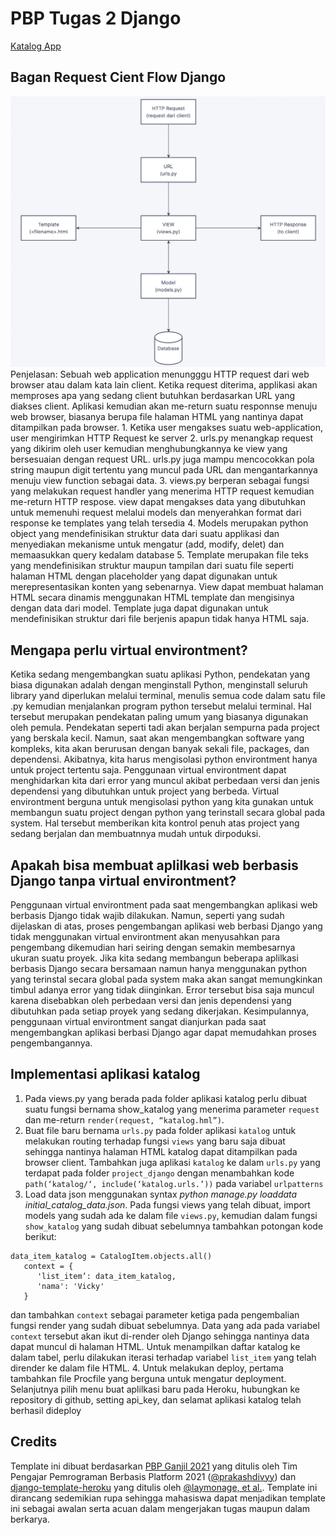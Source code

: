 # PBP Tugas 2 Django

[Katalog App](https://pbp-tugas2.herokuapp.com/katalog/)

## Bagan Request Cient Flow Django
![Bagan](https://github.com/electyrion/tugas2-pbp/blob/main/assets/images/bagan.png)
Penjelasan:
   Sebuah web application menungggu HTTP request dari web browser atau dalam kata lain client. Ketika request diterima, applikasi akan memproses apa yang sedang client butuhkan berdasarkan URL yang diakses client. Aplikasi kemudian akan me-return suatu responnse menuju web browser, biasanya berupa file halaman HTML yang nantinya dapat ditampilkan pada browser.
    1. Ketika user mengakses suatu web-application, user mengirimkan HTTP Request ke server
    2. urls.py menangkap request yang dikirim oleh user kemudian menghubungkannya ke view yang bersesuaian dengan request URL. urls.py juga mampu mencocokkan pola string maupun digit tertentu yang muncul pada URL dan mengantarkannya menuju view function sebagai data.
    3. views.py berperan sebagai fungsi yang melakukan request handler yang menerima HTTP request kemudian me-return HTTP respose. view dapat mengakses data yang dibutuhkan untuk memenuhi request melalui models dan menyerahkan format dari response ke templates yang telah tersedia
    4. Models merupakan python object yang mendefinisikan struktur data dari suatu applikasi dan menyediakan mekanisme untuk mengatur (add, modify, delet) dan memaasukkan query kedalam database
    5. Template merupakan file teks yang mendefinisikan struktur maupun tampilan dari suatu file seperti halaman HTML dengan placeholder yang dapat digunakan untuk merepresentasikan konten yang sebenarnya. View dapat membuat halaman HTML secara dinamis menggunakan HTML template dan mengisinya dengan data dari model. Template juga dapat digunakan untuk mendefinisikan struktur dari file berjenis apapun tidak hanya HTML saja.

## Mengapa perlu virtual environtment?

Ketika sedang mengembangkan suatu aplikasi Python, pendekatan yang biasa digunakan adalah dengan menginstall Python, menginstall seluruh library yand diperlukan melalui terminal, menulis semua code dalam satu file .py kemudian menjalankan program python tersebut melalui terminal. Hal tersebut merupakan pendekatan paling umum yang biasanya digunakan oleh pemula. Pendekatan seperti tadi akan berjalan sempurna pada project yang berskala kecil. Namun, saat akan mengembangkan software yang kompleks, kita akan berurusan dengan banyak sekali file, packages, dan dependensi. Akibatnya, kita harus mengisolasi python environtment hanya untuk project tertentu saja. Penggunaan virtual environtment dapat menghidarkan kita dari error yang muncul akibat perbedaan versi dan jenis dependensi yang dibutuhkan untuk project yang berbeda. Virtual environtment berguna untuk mengisolasi python yang kita gunakan untuk membangun suatu project dengan python yang terinstall secara global pada system. Hal tersebut memberikan kita kontrol penuh atas project yang sedang berjalan dan membuatnnya mudah untuk dirpoduksi.

## Apakah bisa membuat aplilkasi web berbasis Django tanpa virtual environtment?

Penggunaan virtual environtment pada saat mengembangkan aplikasi web berbasis Django tidak wajib dilakukan. Namun, seperti yang sudah dijelaskan di atas, proses pengembangan aplikasi web berbasi Django yang tidak menggunakan virtual environtment akan menyusahkan para pengembang dikemudian hari seiring dengan semakin membesarnya ukuran suatu proyek. Jika kita sedang membangun beberapa aplilkasi berbasis Django secara bersamaan namun hanya menggunakan python yang terinstal secara global pada system maka akan sangat memungkinkan timbul adanya error yang tidak diinginkan. Error tersebut bisa saja muncul karena disebabkan oleh perbedaan versi dan jenis dependensi yang dibutuhkan pada setiap proyek yang sedang dikerjakan. Kesimpulannya, penggunaan virtual environtment sangat dianjurkan pada saat mengembangkan aplikasi berbasi Django agar dapat memudahkan proses pengembangannya.

## Implementasi aplikasi katalog

1. Pada views.py yang berada pada folder aplikasi katalog perlu dibuat suatu fungsi bernama show_katalog yang menerima parameter `request` dan me-return `render(request, “katalog.hml”)`.
2. Buat file baru bernama `urls.py` pada folder aplikasi `katalog` untuk melakukan routing terhadap fungsi `views` yang baru saja dibuat sehingga nantinya halaman HTML katalog dapat ditampilkan pada browser client. Tambahkan juga aplikasi `katalog` ke dalam `urls.py` yang terdapat pada folder `project_django` dengan menambahkan kode `path(‘katalog/‘, include(‘katalog.urls.’))` pada variabel `urlpatterns`
3. Load data json menggunakan syntax *python manage.py loaddata initial_catalog_data.json*. Pada fungsi views yang telah dibuat, import models yang sudah ada ke dalam file `views.py`, kemudian dalam fungsi `show_katalog` yang sudah dibuat sebelumnya tambahkan potongan kode berikut:
```shell
data_item_katalog = CatalogItem.objects.all()
   context = {
      'list_item’: data_item_katalog,
      'nama': 'Vicky'
   }
```
dan tambahkan `context` sebagai parameter ketiga pada pengembalian fungsi render yang sudah dibuat sebelumnya. Data yang ada pada variabel `context` tersebut akan ikut di-render oleh Django sehingga nantinya data dapat muncul di halaman HTML. Untuk menampilkan daftar katalog ke dalam tabel, perlu dilakukan iterasi terhadap variabel `list_item` yang telah dirender ke dalam file HTML.
4. Untuk melakukan deploy, pertama tambahkan file Procfile yang berguna untuk mengatur deployment. Selanjutnya pilih menu buat aplilkasi baru pada Heroku, hubungkan ke repository di github, setting api_key, dan selamat aplikasi katalog telah berhasil dideploy

## Credits

Template ini dibuat berdasarkan [PBP Ganjil 2021](https://gitlab.com/PBP-2021/pbp-lab) yang ditulis oleh Tim Pengajar Pemrograman Berbasis Platform 2021 ([@prakashdivyy](https://gitlab.com/prakashdivyy)) dan [django-template-heroku](https://github.com/laymonage/django-template-heroku) yang ditulis oleh [@laymonage, et al.](https://github.com/laymonage). Template ini dirancang sedemikian rupa sehingga mahasiswa dapat menjadikan template ini sebagai awalan serta acuan dalam mengerjakan tugas maupun dalam berkarya.